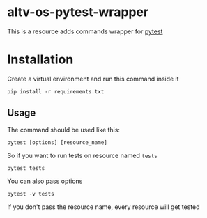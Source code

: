 # altv-os-pytest-wrapper

This is a resource adds commands wrapper for [pytest](https://docs.pytest.org/)

# Installation

Create a virtual environment and run this command inside it
```
pip install -r requirements.txt
```

## Usage

The command should be used like this:
```
pytest [options] [resource_name] 
```

So if you want to run tests on resource named `tests`

```
pytest tests
```

You can also pass options
```
pytest -v tests
```

If you don't pass the resource name, every resource will get tested
